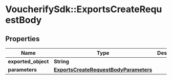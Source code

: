 # VoucherifySdk::ExportsCreateRequestBody

## Properties

| Name | Type | Description | Notes |
| ---- | ---- | ----------- | ----- |
| **exported_object** | **String** |  | [optional] |
| **parameters** | [**ExportsCreateRequestBodyParameters**](ExportsCreateRequestBodyParameters.md) |  | [optional] |

